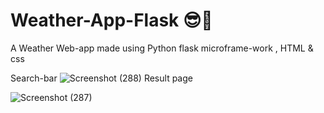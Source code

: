 # Weather-App-Flask 😎🌅
A Weather Web-app made using Python flask microframe-work , HTML & css 

Search-bar
![Screenshot (288)](https://user-images.githubusercontent.com/100989379/184548294-2f38fa64-9241-427b-8c28-9863f1ec8a74.png)
Result page 

![Screenshot (287)](https://user-images.githubusercontent.com/100989379/184548357-9f7d5abe-a7bc-41f5-8c75-9e93bb7f434c.png)
